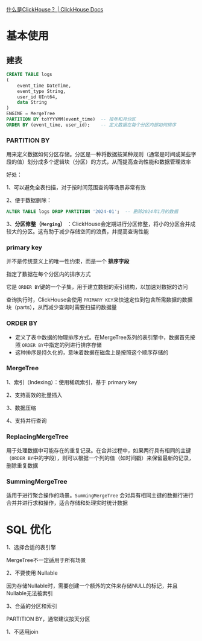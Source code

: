 [什么是ClickHouse？ | ClickHouse Docs](https://clickhouse.com/docs/zh)

# 基本使用

## 建表

```sql
CREATE TABLE logs
(
    event_time DateTime,
    event_type String,
    user_id UInt64,
    data String
)
ENGINE = MergeTree
PARTITION BY toYYYYMM(event_time)  -- 按年和月分区
ORDER BY (event_time, user_id);	   -- 定义数据在每个分区内部如何排序
```

### PARTITION BY

用来定义数据如何分区存储。分区是一种将数据按某种规则（通常是时间或某些字段的值）划分成多个逻辑块（分区）的方式，从而提高查询性能和数据管理效率

好处：

1、可以避免全表扫描，对于按时间范围查询等场景非常有效

2、便于数据删除：

```sql
ALTER TABLE logs DROP PARTITION '2024-01';  -- 删除2024年1月的数据

```

3、**分区修整（`Merging`）** ：ClickHouse会定期进行分区修整，将小的分区合并成较大的分区。这有助于减少存储空间的浪费，并提高查询性能


### primary key

并不是传统意义上的唯一性约束，而是一个  **排序字段** 

指定了数据在每个分区内的排序方式

它是 `ORDER BY`键的一个子集，用于建立数据的索引结构，以加速对数据的访问

查询执行时，ClickHouse会使用 `PRIMARY KEY`来快速定位到包含所需数据的数据块（parts），从而减少查询时需要扫描的数据量

### ORDER BY

* 定义了表中数据的物理排序方式。在MergeTree系列的表引擎中，数据首先按照 `ORDER BY`中指定的列进行排序存储
* 这种排序是持久化的，意味着数据在磁盘上是按照这个顺序存储的


### MergeTree

1、索引（Indexing）：使用稀疏索引，基于 primary key

2、支持高效的批量插入

3、数据压缩

4、支持并行查询

### ReplacingMergeTree

用于处理数据中可能存在的重复记录。在合并过程中，如果两行具有相同的主键（`ORDER BY`中的字段），则可以根据一个列的值（如时间戳）来保留最新的记录，删除重复数据

### SummingMergeTree

适用于进行聚合操作的场景。`SummingMergeTree` 会对具有相同主键的数据行进行合并并进行求和操作，适合存储和处理实时统计数据


# SQL 优化

1、选择合适的表引擎

MergeTree不一定适用于所有场景

2、不要使用 Nullable

因为存储Nullable时，需要创建一个额外的文件来存储NULL的标记，并且Nullable无法被索引

3、合适的分区和索引

PARTITION BY，通常建议按天分区

1、不适用join
